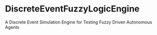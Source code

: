 # DiscreteEventFuzzyLogicEngine
A Discrete Event Simulation Engine for Testing Fuzzy Driven Autonomous Agents

